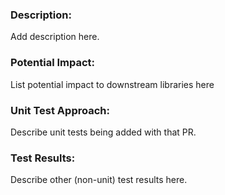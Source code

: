 ### Description:

Add description here.

### Potential Impact:

List potential impact to downstream libraries here

### Unit Test Approach:

Describe unit tests being added with that PR.

### Test Results:

Describe other (non-unit) test results here.
